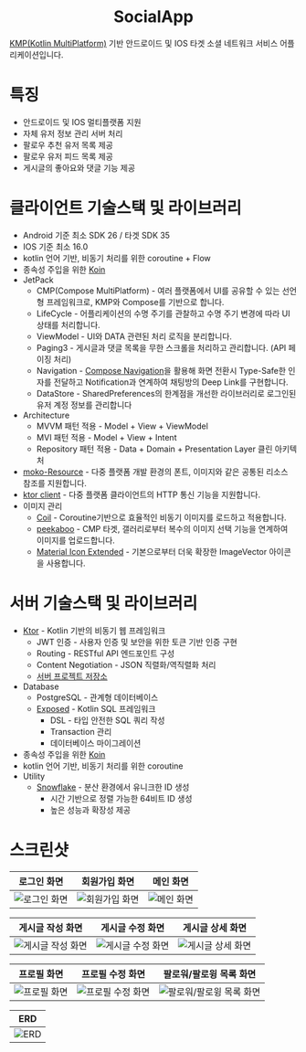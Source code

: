 # <div align=center>SocialApp</div>
[KMP(Kotlin MultiPlatform)](https://firebase.google.com/) 기반 안드로이드 및 IOS 타겟 소셜 네트워크 서비스 어플리케이션입니다.

# 특징

* 안드로이드 및 IOS 멀티플랫폼 지원
* 자체 유저 정보 관리 서버 처리
* 팔로우 추천 유저 목록 제공
* 팔로우 유저 피드 목록 제공
* 게시글의 좋아요와 댓글 기능 제공

# 클라이언트 기술스택 및 라이브러리
* Android 기준 최소 SDK 26 / 타겟 SDK 35
* IOS 기준 최소 16.0
* kotlin 언어 기반, 비동기 처리를 위한 coroutine + Flow
* 종속성 주입을 위한 [Koin](https://insert-koin.io/docs/reference/koin-mp/kmp)
* JetPack
  * CMP(Compose MultiPlatform) - 여러 플랫폼에서 UI를 공유할 수 있는 선언형 프레임워크로, KMP와 Compose를 기반으로 합니다.
  * LifeCycle - 어플리케이션의 수명 주기를 관찰하고 수명 주기 변경에 따라 UI 상태를 처리합니다.
  * ViewModel - UI와 DATA 관련된 처리 로직을 분리합니다.
  * Paging3 - 게시글과 댓글 목록을 무한 스크롤을 처리하고 관리합니다. (API 페이징 처리)
  * Navigation - [Compose Navigation](https://developer.android.com/develop/ui/compose/navigation?hl=ko)을 활용해 화면 전환시 Type-Safe한 인자를 전달하고 Notification과 연계하여 채팅방의 Deep Link를 구현합니다.
  * DataStore - SharedPreferences의 한계점을 개선한 라이브러리로 로그인된 유저 계정 정보를 관리합니다
* Architecture
  * MVVM 패턴 적용 - Model + View + ViewModel
  * MVI 패턴 적용 - Model + View + Intent
  * Repository 패턴 적용 - Data + Domain + Presentation Layer 클린 아키텍처
* [moko-Resource](https://github.com/icerockdev/moko-resources) - 다중 플랫폼 개발 환경의 폰트, 이미지와 같은 공통된 리소스 참조를 지원합니다. 
* [ktor client](https://ktor.io/docs/client-create-multiplatform-application.html) - 다중 플랫폼 클라이언트의 HTTP 통신 기능을 지원합니다.
* 이미지 관리
  * [Coil](https://coil-kt.github.io/coil/README-ko/) - Coroutine기반으로 효율적인 비동기 이미지를 로드하고 적용합니다.
  * [peekaboo](https://github.com/onseok/peekaboo) - CMP 타겟, 갤러리로부터 복수의 이미지 선택 기능을 연계하여 이미지를 업로드합니다.
  * [Material Icon Extended](https://fonts.google.com/icons) - 기본으로부터 더욱 확장한 ImageVector 아이콘을 사용합니다.

# 서버 기술스택 및 라이브러리

* [Ktor](https://ktor.io/) - Kotlin 기반의 비동기 웹 프레임워크
  * JWT 인증 - 사용자 인증 및 보안을 위한 토큰 기반 인증 구현
  * Routing - RESTful API 엔드포인트 구성
  * Content Negotiation - JSON 직렬화/역직렬화 처리
  * [서버 프로젝트 저장소](https://github.com/beh0907/Socialserver)
* Database
  * PostgreSQL - 관계형 데이터베이스
  * [Exposed](https://github.com/JetBrains/Exposed) - Kotlin SQL 프레임워크
    * DSL - 타입 안전한 SQL 쿼리 작성
    * Transaction 관리
    * 데이터베이스 마이그레이션
* 종속성 주입을 위한 [Koin](https://insert-koin.io/docs/reference/koin-mp/kmp)
* kotlin 언어 기반, 비동기 처리를 위한 coroutine
* Utility
  * [Snowflake](https://github.com/twitter-archive/snowflake/tree/snowflake-2010) - 분산 환경에서 유니크한 ID 생성
    * 시간 기반으로 정렬 가능한 64비트 ID 생성
    * 높은 성능과 확장성 제공

# 스크린샷

| 로그인 화면                                                                                     | 회원가입 화면                                                                                     | 메인 화면                                                                                     |
|--------------------------------------------------------------------------------------------|---------------------------------------------------------------------------------------------|-------------------------------------------------------------------------------------------|
| ![로그인 화면](https://github.com/user-attachments/assets/a908a748-74a7-456d-8065-84958b0830cc) | ![회원가입 화면](https://github.com/user-attachments/assets/4810ab86-9cdd-406a-8fa2-399a40538947) | ![메인 화면](https://github.com/user-attachments/assets/9002b62d-0e40-484a-9ee9-e28636a73911) |


| 게시글 작성 화면                                                                                   | 게시글 수정 화면                                                                                     | 게시글 상세 화면                                                                                     |
|---------------------------------------------------------------------------------------------|-----------------------------------------------------------------------------------------------|-----------------------------------------------------------------------------------------------|
| ![게시글 작성 화면](https://github.com/user-attachments/assets/2e447d6e-ef4d-47cd-9479-cf2d26328330) | ![게시글 수정 화면](https://github.com/user-attachments/assets/a20caf7e-817f-41bc-8bab-9a68d6aed8dd) | ![게시글 상세 화면](https://github.com/user-attachments/assets/c693f2fd-d72a-4453-968d-9c1d9d8daa33) |


| 프로필 화면                                                                                     | 프로필 수정 화면                                                                                     | 팔로워/팔로윙 목록 화면                                                                                 |
|--------------------------------------------------------------------------------------------|-----------------------------------------------------------------------------------------------|-----------------------------------------------------------------------------------------------|
| ![프로필 화면](https://github.com/user-attachments/assets/d463b011-bd13-440f-805a-902131aa5efe) | ![프로필 수정 화면](https://github.com/user-attachments/assets/89084f93-71a8-4c62-aa40-7fe0c7f10dad) | ![팔로워/팔로윙 목록 화면](https://github.com/user-attachments/assets/72467f79-934d-4a9c-883e-4db53f26c8b4) |


| ERD                                                                                          |
|----------------------------------------------------------------------------------------------|
| ![ERD](https://github.com/user-attachments/assets/85949367-6088-44a8-b967-d62cc1b937ec) |
